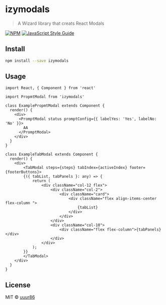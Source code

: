 # izymodals

> A Wizard library that creats React Modals

[![NPM](https://img.shields.io/npm/v/izymodals.svg)](https://www.npmjs.com/package/izymodals) [![JavaScript Style Guide](https://img.shields.io/badge/code_style-standard-brightgreen.svg)](https://standardjs.com)

## Install

```bash
npm install --save izymodals
```

## Usage

```tsx
import React, { Component } from 'react'

import PropmtModal from 'izymodals'

class ExamplePropmtModal extends Component {
  render() {
    <div>
      <PromptModal status promptConfig={{ labelYes: 'Yes', labelNo: 'No' }}>
        AA
      </PromptModal>
    </div>
  }
}

class ExampleTabModal extends Component {
  render() {
    <div>
        <TabModal steps={steps} tabIndex={activeIndex} footer={footerButtons}>
        {({ tabList, tabPanels }: any) => {
            return (
                <div className="col-12 flex">
                    <div className="col-2">
                        <div className="card">
                            <div className="flex align-items-center flex-column ">
                                {tabList}
                            </div>
                        </div>
                    </div>
                    <div className="col-10">
                        <div className="flex flex-column">{tabPanels}</div>
                    </div>
                </div>
            );
        }}
        </TabModal>
    </div>
  }
}
```

## License

MIT © [uuur86](https://github.com/uuur86)

